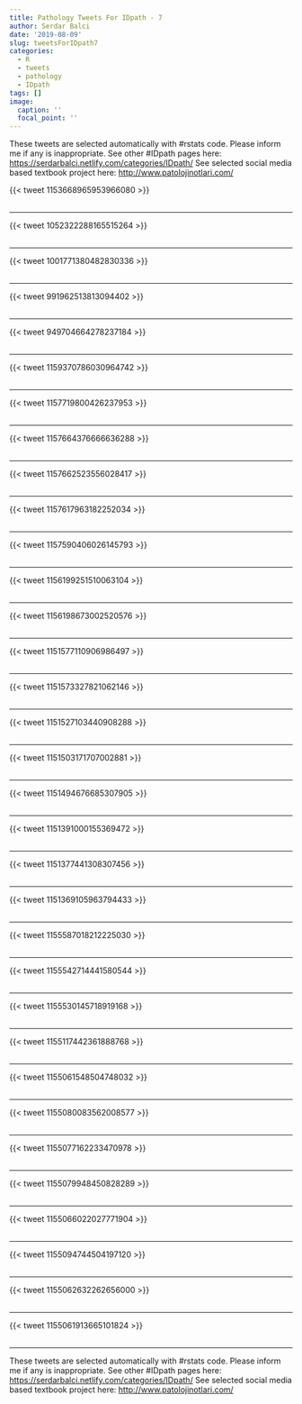 ```yaml
---
title: Pathology Tweets For IDpath - 7
author: Serdar Balci
date: '2019-08-09'
slug: tweetsForIDpath7
categories:
  - R
  - tweets
  - pathology
  - IDpath
tags: []
image:
  caption: ''
  focal_point: ''
---
```



These tweets are selected automatically with #rstats code. Please inform me if any is inappropriate.
See other #IDpath pages here: https://serdarbalci.netlify.com/categories/IDpath/ 
See selected social media based textbook project here: http://www.patolojinotlari.com/

{{< tweet 1153668965953966080 >}}
<br>
<br>
<hr>
{{< tweet 1052322288165515264 >}}
<br>
<br>
<hr>
{{< tweet 1001771380482830336 >}}
<br>
<br>
<hr>
{{< tweet 991962513813094402 >}}
<br>
<br>
<hr>
{{< tweet 949704664278237184 >}}
<br>
<br>
<hr>
{{< tweet 1159370786030964742 >}}
<br>
<br>
<hr>
{{< tweet 1157719800426237953 >}}
<br>
<br>
<hr>
{{< tweet 1157664376666636288 >}}
<br>
<br>
<hr>
{{< tweet 1157662523556028417 >}}
<br>
<br>
<hr>
{{< tweet 1157617963182252034 >}}
<br>
<br>
<hr>
{{< tweet 1157590406026145793 >}}
<br>
<br>
<hr>
{{< tweet 1156199251510063104 >}}
<br>
<br>
<hr>
{{< tweet 1156198673002520576 >}}
<br>
<br>
<hr>
{{< tweet 1151577110906986497 >}}
<br>
<br>
<hr>
{{< tweet 1151573327821062146 >}}
<br>
<br>
<hr>
{{< tweet 1151527103440908288 >}}
<br>
<br>
<hr>
{{< tweet 1151503171707002881 >}}
<br>
<br>
<hr>
{{< tweet 1151494676685307905 >}}
<br>
<br>
<hr>
{{< tweet 1151391000155369472 >}}
<br>
<br>
<hr>
{{< tweet 1151377441308307456 >}}
<br>
<br>
<hr>
{{< tweet 1151369105963794433 >}}
<br>
<br>
<hr>
{{< tweet 1155587018212225030 >}}
<br>
<br>
<hr>
{{< tweet 1155542714441580544 >}}
<br>
<br>
<hr>
{{< tweet 1155530145718919168 >}}
<br>
<br>
<hr>
{{< tweet 1155117442361888768 >}}
<br>
<br>
<hr>
{{< tweet 1155061548504748032 >}}
<br>
<br>
<hr>
{{< tweet 1155080083562008577 >}}
<br>
<br>
<hr>
{{< tweet 1155077162233470978 >}}
<br>
<br>
<hr>
{{< tweet 1155079948450828289 >}}
<br>
<br>
<hr>
{{< tweet 1155066022027771904 >}}
<br>
<br>
<hr>
{{< tweet 1155094744504197120 >}}
<br>
<br>
<hr>
{{< tweet 1155062632262656000 >}}
<br>
<br>
<hr>
{{< tweet 1155061913665101824 >}}
<br>
<br>
<hr>


These tweets are selected automatically with #rstats code. Please inform me if any is inappropriate.
See other #IDpath pages here: https://serdarbalci.netlify.com/categories/IDpath/ 
See selected social media based textbook project here: http://www.patolojinotlari.com/

